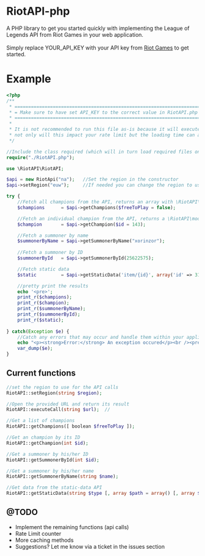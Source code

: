 RiotAPI-php
============
A PHP library to get you started quickly with implementing the League of Legends API from Riot Games in your web application.<br /><br />
Simply replace YOUR_API_KEY with your API key from [Riot Games](http://developer.riotgames.com/) to get started.

Example
============
```php
<?php
/**
 * ====================================================================================
 * = Make sure to have set API_KEY to the correct value in RiotAPI.php before testing =
 * ====================================================================================
 * 
 * It is not recommended to run this file as-is because it will execute 5 API calls at once
 * not only will this impact your rate limit but the loading time can also be very long.
 */

//Include the class required (which will in turn load required files on its own)
require("./RiotAPI.php");

use \RiotAPI\RiotAPI;

$api = new RiotApi("na");   //Set the region in the constructor
$api->setRegion("euw");     //If needed you can change the region to use at any time using setRegion(<region>)

try {
    //Fetch all champions from the API, returns an array with \RiotAPI\model\Champion objects
    $champions      = $api->getChampions($freeToPlay = false);

    //Fetch an individual champion from the API, returns a \RiotAPI\model\Champion object
    $champion       = $api->getChampion($id = 143);

    //Fetch a summoner by name
    $summonerByName = $api->getSummonerByName("xorinzor");
    
    //Fetch a summoner by ID
    $summonerById   = $api->getSummonerById(25622575);

    //Fetch static data
    $static         = $api->getStaticData('item/{id}', array('id' => 3101));

    //pretty print the results
    echo '<pre>';
    print_r($champions);
    print_r($champion);
    print_r($summonerByName);
    print_r($summonerById);
    print_r($static);
    
} catch(Exception $e) {
    //Catch any errors that may occur and handle them within your application
    echo "<p><strong>Error:</strong> An exception occured</p><br /><pre>";
    var_dump($e);
}
```


Current functions
------------
```php
//set the region to use for the API calls
RiotAPI::setRegion(string $region);

//Open the provided URL and return its result
RiotAPI::executeCall(string $url);  //

//Get a list of champions
RiotAPI::getChampions([ boolean $freeToPlay ]);

//Get an champion by its ID
RiotAPI::getChampion(int $id);

//Get a summoner by his/her ID
RiotAPI::getSummonerById(int $id);

//Get a summoner by his/her name
RiotAPI::getSummonerByName(string $name);

//Get data from the static-data API
RiotAPI::getStaticData(string $type [, array $path = array() [, array $query = array() ]]);
```

@TODO
------------
 + Implement the remaining functions (api calls)
 + Rate Limit counter
 + More caching methods
 + Suggestions? Let me know via a ticket in the issues section
